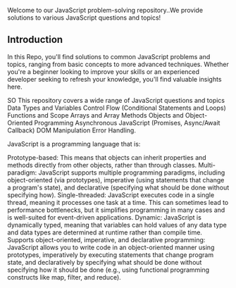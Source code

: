 Welcome to our JavaScript problem-solving repository..We provide solutions to various JavaScript questions and topics!
## Introduction
In this Repo, you'll find solutions to common JavaScript problems and topics, ranging from basic concepts to more advanced techniques. Whether you're a beginner looking to improve your skills or an experienced developer seeking to refresh your knowledge, you'll find valuable insights here.

SO This repository covers a wide range of JavaScript questions and topics
Data Types and Variables
Control Flow (Conditional Statements and Loops)
Functions and Scope
Arrays and Array Methods
Objects and Object-Oriented Programming
Asynchronous JavaScript (Promises, Async/Await  Callback)
DOM Manipulation
Error Handling.

JavaScript is a programming language that is:

Prototype-based: This means that objects can inherit properties and methods directly from other objects, rather than through classes.
Multi-paradigm: JavaScript supports multiple programming paradigms, including object-oriented (via prototypes), imperative (using statements that change a program's state), and declarative (specifying what should be done without specifying how).
Single-threaded: JavaScript executes code in a single thread, meaning it processes one task at a time. This can sometimes lead to performance bottlenecks, but it simplifies programming in many cases and is well-suited for event-driven applications.
Dynamic: JavaScript is dynamically typed, meaning that variables can hold values of any data type and data types are determined at runtime rather than compile time.
Supports object-oriented, imperative, and declarative programming: JavaScript allows you to write code in an object-oriented manner using prototypes, imperatively by executing statements that change program state, and declaratively by specifying what should be done without specifying how it should be done (e.g., using functional programming constructs like map, filter, and reduce).
